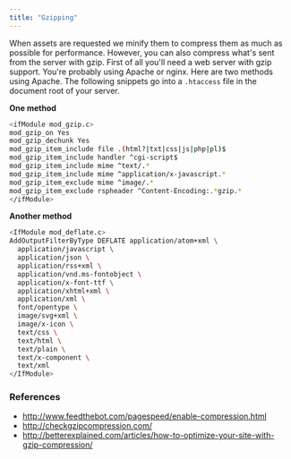 ```yaml
---
title: "Gzipping"
---
```


When assets are requested we minify them to compress them as much as possible for performance. However, you can also compress what's sent from the server with gzip. First of all you'll need a web server with gzip support. You're probably using Apache or nginx. Here are two methods using Apache. The following snippets go into a `.htaccess` file in the document root of your server.

**One method**

```bash
<ifModule mod_gzip.c>
mod_gzip_on Yes
mod_gzip_dechunk Yes
mod_gzip_item_include file .(html?|txt|css|js|php|pl)$
mod_gzip_item_include handler ^cgi-script$
mod_gzip_item_include mime ^text/.*
mod_gzip_item_include mime ^application/x-javascript.*
mod_gzip_item_exclude mime ^image/.*
mod_gzip_item_exclude rspheader ^Content-Encoding:.*gzip.*
</ifModule>
```

**Another method**

```bash
<IfModule mod_deflate.c>
AddOutputFilterByType DEFLATE application/atom+xml \
  application/javascript \
  application/json \
  application/rss+xml \
  application/vnd.ms-fontobject \
  application/x-font-ttf \
  application/xhtml+xml \
  application/xml \
  font/opentype \
  image/svg+xml \
  image/x-icon \
  text/css \
  text/html \
  text/plain \
  text/x-component \
  text/xml
</IfModule>
```

### References

- http://www.feedthebot.com/pagespeed/enable-compression.html
- http://checkgzipcompression.com/
- http://betterexplained.com/articles/how-to-optimize-your-site-with-gzip-compression/
